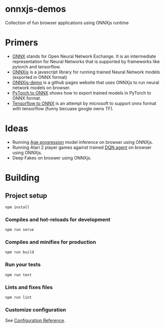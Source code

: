 # onnxjs-demos
Collection of fun browser applications using ONNXjs runtime

# Primers
- [ONNX](https://github.com/onnx/onnx) stands for Open Neural Network Exchange. It is an intermediate representation for Neural Networks that is supported by frameworks like pytorch and tensorflow.
- [ONNXjs](https://github.com/microsoft/onnxjs) is a javascript library for running trained Neural Network models (exported in ONNX format)
- [ONNXjs-demo](https://github.com/microsoft/onnxjs-demo) is a github pages website that uses ONNXjs to run neural network models on browser.
- [PyTorch to ONNX](https://pytorch.org/docs/stable/onnx.html) shows how to export trained models in PyTorch to ONNX format.
- [Tensorflow to ONNX](https://github.com/onnx/onnx-tensorflow) is an attempt by microsoft to support onnx format with tensorflow (funny becuase google owns TF).

# Ideas
- Running [Age progression](https://github.com/mattans/AgeProgression/tree/v1.1) model inference on browser using ONNXjs.
- Running Atari 2 player games against trained [DQN agent](https://github.com/Nasdin/ReinforcementLearning-AtariGame) on browser using ONNXjs.
- Deep Fakes on broswer using ONNXjs.


# Building

## Project setup
```
npm install
```

### Compiles and hot-reloads for development
```
npm run serve
```

### Compiles and minifies for production
```
npm run build
```

### Run your tests
```
npm run test
```

### Lints and fixes files
```
npm run lint
```

### Customize configuration
See [Configuration Reference](https://cli.vuejs.org/config/).

